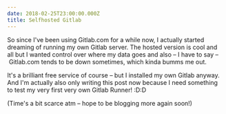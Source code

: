 ```yaml
---
date: 2018-02-25T23:00:00.000Z
title: Selfhosted Gitlab
---
```

So since I've been using Gitlab.com for a while now, I actually started dreaming of running my own Gitlab server.
The hosted version is cool and all but I wanted control over where my data goes and also – I have to say – Gitlab.com tends to be down sometimes, which kinda bumms me out.

It's a brilliant free service of course – but I installed my own Gitlab anyway. And I'm actually also only writing this post now because I need something to test my very first very own Gitlab Runner! :D:D

(Time's a bit scarce atm – hope to be blogging more again soon!)
